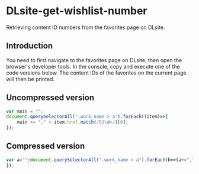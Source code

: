 # DLsite-get-wishlist-number
Retrieving content ID numbers from the favorites page on DLsite.

## Introduction
You need to first navigate to the favorites page on DLsite, then open the browser's developer tools. In the console, copy and execute one of the code versions below. The content IDs of the favorites on the current page will then be printed.

## Uncompressed version
```javascript
var main = "";
document.querySelectorAll(".work_name > a").forEach((item)=>{
	main += "," + item.href.match(/RJ\d+/)[0];
});
```

## Compressed version
```javascript
var a="";document.querySelectorAll(".work_name > a").forEach(b=>{a+=","+b.href.match(/RJ\d+/)[0]});console.log(a)
});
```
